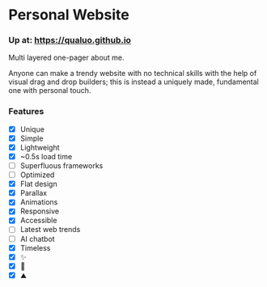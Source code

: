 # Personal Website

### Up at: https://qualuo.github.io

Multi layered one-pager about me. 

Anyone can make a trendy website with no technical skills with the help of visual drag and drop builders; this is instead a uniquely made, fundamental one with personal touch.

### Features
- [x] Unique
- [x] Simple
- [x] Lightweight
- [x] ~0.5s load time
- [ ] Superfluous frameworks
- [ ] Optimized
- [x] Flat design
- [x] Parallax
- [x] Animations
- [x] Responsive
- [x] Accessible
- [ ] Latest web trends
- [ ] AI chatbot
- [x] Timeless
- [x] ✨
- [x] 🚀
- [x] ⛰️
